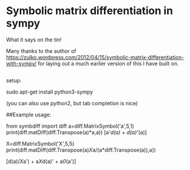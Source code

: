 # Symbolic matrix differentiation in sympy

What it says on the tin! 

Many thanks to the author of https://zulko.wordpress.com/2012/04/15/symbolic-matrix-differentiation-with-sympy/ for laying out a much earlier version of this I have built on. 


##
setup:

sudo apt-get install python3-sympy

(you can also use python2, but tab completion is nice)

##Example usage:

from symbdiff import diff
a=diff.MatrixSymbol('a',5,1)
print(diff.matDiff(diff.Transpose(a)*a,a))
[a'*d(a) + d(a)'*(a)]

X=diff.MatrixSymbol('X',5,5)
print(diff.matDiff(diff.Transpose(a)*X*a/(a*diff.Transpose(a)),a))

[d(a)*(X*a') + a*X*d(a)' + a*0*(a')]

